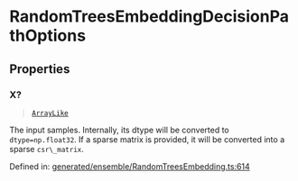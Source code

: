 # RandomTreesEmbeddingDecisionPathOptions

## Properties

### X?

> [`ArrayLike`](../types/ArrayLike.md)

The input samples. Internally, its dtype will be converted to `dtype=np.float32`. If a sparse matrix is provided, it will be converted into a sparse `csr\_matrix`.

Defined in:  [generated/ensemble/RandomTreesEmbedding.ts:614](https://github.com/transitive-bullshit/scikit-learn-ts/blob/b59c1ff/packages/sklearn/src/generated/ensemble/RandomTreesEmbedding.ts#L614)
